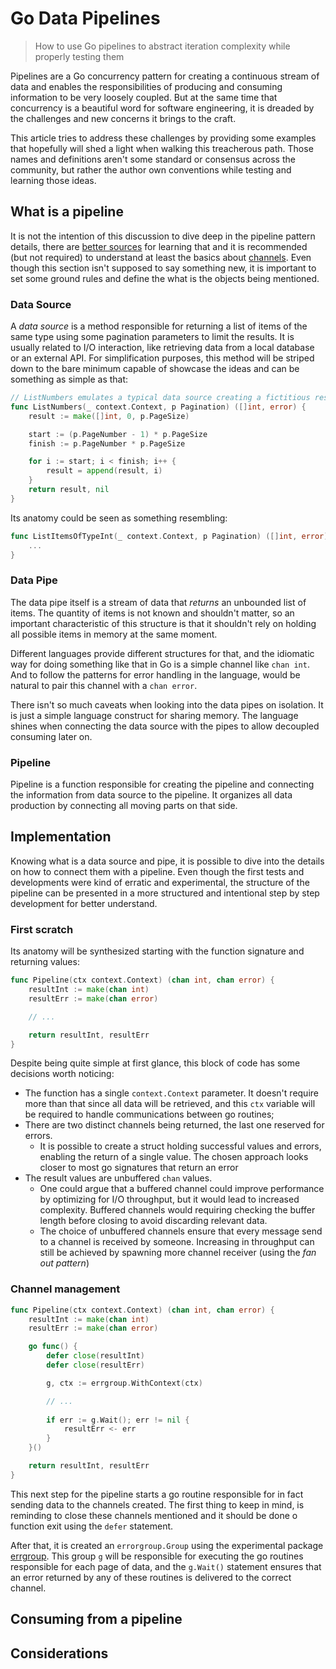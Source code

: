 # Go Data Pipelines

> How to use Go pipelines to abstract iteration complexity while properly testing them

Pipelines are a Go concurrency pattern for creating a continuous stream of data and enables the responsibilities of producing and consuming information to be very loosely coupled.
But at the same time that concurrency is a beautiful word for software engineering, it is dreaded by the challenges and new concerns it brings to the craft. 

This article tries to address these challenges by providing some examples that hopefully will shed a light when walking this treacherous path. Those names and definitions aren't some standard or consensus across the community, but rather the author own conventions while testing and learning those ideas.        

## What is a pipeline

It is not the intention of this discussion to dive deep in the pipeline pattern details, there are [better sources](https://go.dev/blog/pipelines) for learning that and it is recommended (but not required) to understand at least the basics about [channels](https://go.dev/doc/effective_go#channels).
Even though this section isn't supposed to say something new, it is important to set some ground rules and define the what is the objects being mentioned.

### Data Source

A _data source_ is a method responsible for returning a list of items of the same type using some pagination parameters to limit the results. 
It is usually related to I/O interaction, like retrieving data from a local database or an external API. 
For simplification purposes, this method will be striped down to the bare minimum capable of showcase the ideas and can be something as simple as that:

```go
// ListNumbers emulates a typical data source creating a fictitious result considering the Pagination parameter
func ListNumbers(_ context.Context, p Pagination) ([]int, error) {
	result := make([]int, 0, p.PageSize)

	start := (p.PageNumber - 1) * p.PageSize
	finish := p.PageNumber * p.PageSize

	for i := start; i < finish; i++ {
		result = append(result, i)
	}
	return result, nil
}
```

Its anatomy could be seen as something resembling:
```go
func ListItemsOfTypeInt(_ context.Context, p Pagination) ([]int, error) {
	...
}
```

### Data Pipe

The data pipe itself is a stream of data that _returns_ an unbounded list of items. 
The quantity of items is not known and shouldn't matter, so an important characteristic of this structure is that it shouldn't rely on holding all possible items in memory at the same moment.

Different languages provide different structures for that, and the idiomatic way for doing something like that in Go is a simple channel like `chan int`. 
And to follow the patterns for error handling in the language, would be natural to pair this channel with a `chan error`.

There isn't so much caveats when looking into the data pipes on isolation. It is just a simple language construct for sharing memory. 
The language shines when connecting the data source with the pipes to allow decoupled consuming later on.

### Pipeline

Pipeline is a function responsible for creating the pipeline and connecting the information from data source to the pipeline. 
It organizes all data production by connecting all moving parts on that side. 

[//]: # (```go)

[//]: # (func Pipeline&#40;ctx context.Context&#41; &#40;chan int, chan error&#41; {)

[//]: # (	resultInt := make&#40;chan int&#41;)

[//]: # (	resultErr := make&#40;chan error&#41;)

[//]: # ()
[//]: # (	go func&#40;&#41; {)

[//]: # (		// while there's data available in the data source send it to the returned channels)

[//]: # (	}&#40;&#41;)

[//]: # ()
[//]: # (	return resultInt, resultErr)

[//]: # (})

[//]: # (```)

## Implementation

Knowing what is a data source and pipe, it is possible to dive into the details on how to connect them with a pipeline.
Even though the first tests and developments were kind of erratic and experimental, the structure of the pipeline can be presented in a more structured and intentional step by step development for better understand. 

### First scratch

Its anatomy will be synthesized starting with the function signature and returning values:

```go
func Pipeline(ctx context.Context) (chan int, chan error) {
	resultInt := make(chan int)
	resultErr := make(chan error)

	// ...

	return resultInt, resultErr
}
```

Despite being quite simple at first glance, this block of code has some decisions worth noticing:
* The function has a single `context.Context` parameter. It doesn't require more than that since all data will be retrieved, and this `ctx` variable will be required to handle communications between go routines;
* There are two distinct channels being returned, the last one reserved for errors. 
  * It is possible to create a struct holding successful values and errors, enabling the return of a single value. 
  The chosen approach looks closer to most go signatures that return an error
* The result values are unbuffered `chan` values. 
  * One could argue that a buffered channel could improve performance by optimizing for I/O throughput, but it would lead to increased complexity. 
  Buffered channels would requiring checking the buffer length before closing to avoid discarding relevant data.  
  * The choice of unbuffered channels ensure that every message send to a channel is received by someone.
  Increasing in throughput can still be achieved by spawning more channel receiver (using the _fan out pattern_)

### Channel management

```go
func Pipeline(ctx context.Context) (chan int, chan error) {
	resultInt := make(chan int)
	resultErr := make(chan error)

	go func() {
	    defer close(resultInt)	
	    defer close(resultErr)

		g, ctx := errgroup.WithContext(ctx)

        // ...
		
        if err := g.Wait(); err != nil {
            resultErr <- err
        }
    }()

	return resultInt, resultErr
}
```

This next step for the pipeline starts a go routine responsible for in fact sending data to the channels created.
The first thing to keep in mind, is reminding to close these channels mentioned and it should be done o function exit using the `defer` statement.

After that, it is created an `errorgroup.Group` using the experimental package [errgroup](https://pkg.go.dev/golang.org/x/sync/errgroup@v0.1.0#pkg-overview).
This group `g` will be responsible for executing the go routines responsible for each page of data, and the `g.Wait()` statement ensures that an error returned by any of these routines is delivered to the correct channel. 

## Consuming from a pipeline

## Considerations